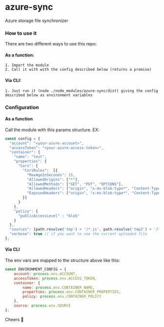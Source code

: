 # azure-sync
Azure storage file synchronizer

### How to use it

There are two different ways to use this repo:

#### As a function:
	1. Import the module
	2. Call it with with the config described below (returns a promise)

#### Via CLI:
	1. Just run it (node ./node_modules/azure-sync/dist) giving the config described below as environment variables

### Configuration

#### As a function

Call the module with this params structure. EX:

```js
const config = {
  "account": "<your-azure-account>",
  "accessToken": "<your-azure-access-token>",
  "container": {
    "name": "test",
    "properties": {
      "Cors": {
        "CorsRules":  [{
          "MaxAgeInSeconds": 15,
          "AllowedOrigins": ["*"],
          "AllowedMethods": ["GET", "PUT", "OPTIONS"],
          "AllowedHeaders": ["origin", "x-ms-blob-type*", "Content-Type*"],
          "ExposedHeaders": ["origin", "x-ms-blob-type*", "Content-Type*"]
        }]
      }
    },
    "policy": {
      "publicAccessLevel" : "blob"
    }
  },
  "sources": [path.resolve('tmp') + '/*.js', path.resolve('tmp2') + '/*.png'], // it must be an array of paths, path.resolve works perfectly
  "verbose": true // if you want to see the current uploaded file
};
```

#### Via CLI

The env vars are mapped to the structure above like this:

```js
const ENVIRONMENT_CONFIG = {
	account: process.env.ACCOUNT,
	accessToken: process.env.ACCESS_TOKEN,
	container: {
		name: process.env.CONTAINER_NAME,
		properties: process.env.CONTAINER_PROPERTIES,
		policy: process.env.CONTAINER_POLICY
	},
	source: process.env.SOURCE
};
```

Cheers 🤖
